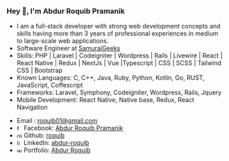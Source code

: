 ### Hey 👋, I'm Abdur Roquib Pramanik

* I am a full-stack developer with strong web development concepts and skills having more than 3 years of professional experiences in medium to large-scale web applications.
* Software Engineer at [SamuraiGeeks](http://samuraigeeks.net)
* Skills: PHP | Laravel | Codeigniter | Wordpress | Rails | Livewire |  React | React Native | Redux | NextJs | Vue |Typescript | CSS | SCSS | Tailwind CSS | Bootstrap   
* Known Languages: C, C++, Java, Ruby, Python, Kotlin, Go, RUST, JavaScript, Coffescript
* Frameworks: Laravel, Symphony, Codeigniter, Wordpress, Rails, Jquery
* Mobile Development: React Native, Native base, Redux, React Navigation

- Email : roquib01@gmail.com 
- <img src='https://cdn.jsdelivr.net/npm/simple-icons@3.0.1/icons/facebook.svg' alt='facebook' height='12'> Facebook: <a href="https://www.facebook.com/abdurroquibpramanik" target="_blank">Abdur Roquib Pramanik</a>
- <img src='https://cdn.jsdelivr.net/npm/simple-icons@3.0.1/icons/github.svg' alt='github' height='12'> Github: <a href="https://github.com/roquib" target="_blank">roquib</a>
- <img src='https://cdn.jsdelivr.net/npm/simple-icons@3.0.1/icons/linkedin.svg' alt='linkedin' height='12'> LinkedIn: <a href="https://www.linkedin.com/in/abdur-roquib" target="_blank">abdur-roquib</a>
- <img src='https://cdn.jsdelivr.net/npm/simple-icons@3.0.1/icons/icloud.svg' alt='website' height='12'> Portfolio: <a href="https://roquib.herokuapp.com" target="_blank">Abdur Roquib</a>

<!-- ![Top Langs](https://github-readme-stats.vercel.app/api/top-langs/?username=roquib&hide=java,markdown)
![Stats](https://github-readme-stats.vercel.app/api?username=roquib&show_icons=true&count_private=true&line_height=40)
 -->

